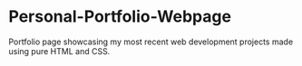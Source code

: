 # Personal-Portfolio-Webpage
Portfolio page showcasing my most recent web development projects made using pure HTML and CSS.
